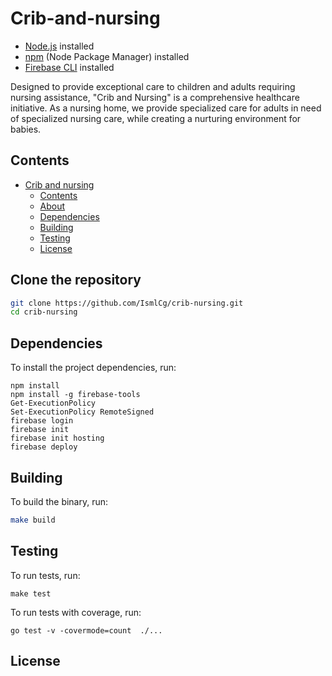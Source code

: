 # Crib-and-nursing

- [Node.js](https://nodejs.org/) installed
- [npm](https://www.npmjs.com/) (Node Package Manager) installed
- [Firebase CLI](https://firebase.google.com/docs/cli) installed

Designed to provide exceptional care to children and adults requiring nursing assistance, "Crib and Nursing" is a comprehensive healthcare initiative. As a nursing home, we provide specialized care for adults in need of specialized nursing care, while creating a nurturing environment for babies.

## Contents

- [Crib and nursing](#Crib-and-nursing)
  - [Contents](#contents)
  - [About](#about)
  - [Dependencies](#dependencies)
  - [Building](#building)
  - [Testing](#testing)
  - [License](#license)

## Clone the repository

```bash
git clone https://github.com/IsmlCg/crib-nursing.git
cd crib-nursing
```

## Dependencies

To install the project dependencies, run:

```shell
npm install
npm install -g firebase-tools
Get-ExecutionPolicy
Set-ExecutionPolicy RemoteSigned
firebase login
firebase init
firebase init hosting
firebase deploy

```

## Building

To build the binary, run:

```sh
make build
```

## Testing

To run tests, run:

```shell
make test
```

To run tests with coverage, run:

```shell
go test -v -covermode=count  ./...
```

## License
